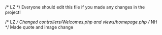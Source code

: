 /* LZ */
Everyone should edit this file if you made any changes in the project!

/* LZ */
Changed controllers/Welcomes.php and views/homepage.php
/* NH */ Made quote and image change

